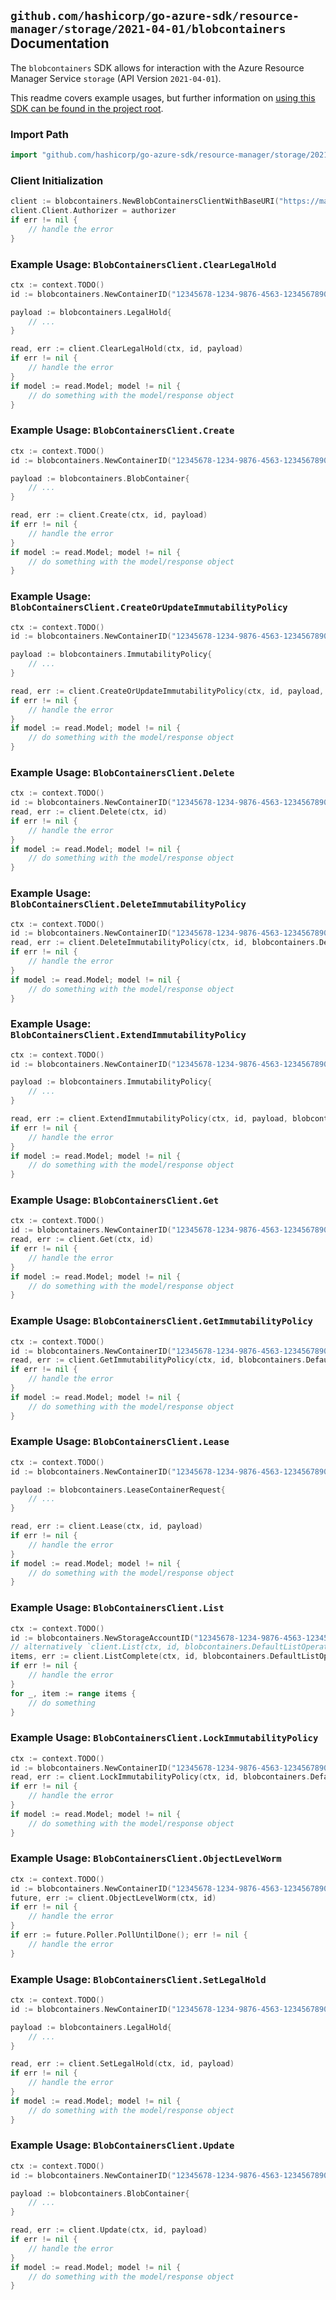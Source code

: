 
## `github.com/hashicorp/go-azure-sdk/resource-manager/storage/2021-04-01/blobcontainers` Documentation

The `blobcontainers` SDK allows for interaction with the Azure Resource Manager Service `storage` (API Version `2021-04-01`).

This readme covers example usages, but further information on [using this SDK can be found in the project root](https://github.com/hashicorp/go-azure-sdk/tree/main/docs).

### Import Path

```go
import "github.com/hashicorp/go-azure-sdk/resource-manager/storage/2021-04-01/blobcontainers"
```


### Client Initialization

```go
client := blobcontainers.NewBlobContainersClientWithBaseURI("https://management.azure.com")
client.Client.Authorizer = authorizer
if err != nil {
	// handle the error
}
```


### Example Usage: `BlobContainersClient.ClearLegalHold`

```go
ctx := context.TODO()
id := blobcontainers.NewContainerID("12345678-1234-9876-4563-123456789012", "example-resource-group", "accountValue", "containerValue")

payload := blobcontainers.LegalHold{
	// ...
}

read, err := client.ClearLegalHold(ctx, id, payload)
if err != nil {
	// handle the error
}
if model := read.Model; model != nil {
	// do something with the model/response object
}
```


### Example Usage: `BlobContainersClient.Create`

```go
ctx := context.TODO()
id := blobcontainers.NewContainerID("12345678-1234-9876-4563-123456789012", "example-resource-group", "accountValue", "containerValue")

payload := blobcontainers.BlobContainer{
	// ...
}

read, err := client.Create(ctx, id, payload)
if err != nil {
	// handle the error
}
if model := read.Model; model != nil {
	// do something with the model/response object
}
```


### Example Usage: `BlobContainersClient.CreateOrUpdateImmutabilityPolicy`

```go
ctx := context.TODO()
id := blobcontainers.NewContainerID("12345678-1234-9876-4563-123456789012", "example-resource-group", "accountValue", "containerValue")

payload := blobcontainers.ImmutabilityPolicy{
	// ...
}

read, err := client.CreateOrUpdateImmutabilityPolicy(ctx, id, payload, blobcontainers.DefaultCreateOrUpdateImmutabilityPolicyOperationOptions())
if err != nil {
	// handle the error
}
if model := read.Model; model != nil {
	// do something with the model/response object
}
```


### Example Usage: `BlobContainersClient.Delete`

```go
ctx := context.TODO()
id := blobcontainers.NewContainerID("12345678-1234-9876-4563-123456789012", "example-resource-group", "accountValue", "containerValue")
read, err := client.Delete(ctx, id)
if err != nil {
	// handle the error
}
if model := read.Model; model != nil {
	// do something with the model/response object
}
```


### Example Usage: `BlobContainersClient.DeleteImmutabilityPolicy`

```go
ctx := context.TODO()
id := blobcontainers.NewContainerID("12345678-1234-9876-4563-123456789012", "example-resource-group", "accountValue", "containerValue")
read, err := client.DeleteImmutabilityPolicy(ctx, id, blobcontainers.DefaultDeleteImmutabilityPolicyOperationOptions())
if err != nil {
	// handle the error
}
if model := read.Model; model != nil {
	// do something with the model/response object
}
```


### Example Usage: `BlobContainersClient.ExtendImmutabilityPolicy`

```go
ctx := context.TODO()
id := blobcontainers.NewContainerID("12345678-1234-9876-4563-123456789012", "example-resource-group", "accountValue", "containerValue")

payload := blobcontainers.ImmutabilityPolicy{
	// ...
}

read, err := client.ExtendImmutabilityPolicy(ctx, id, payload, blobcontainers.DefaultExtendImmutabilityPolicyOperationOptions())
if err != nil {
	// handle the error
}
if model := read.Model; model != nil {
	// do something with the model/response object
}
```


### Example Usage: `BlobContainersClient.Get`

```go
ctx := context.TODO()
id := blobcontainers.NewContainerID("12345678-1234-9876-4563-123456789012", "example-resource-group", "accountValue", "containerValue")
read, err := client.Get(ctx, id)
if err != nil {
	// handle the error
}
if model := read.Model; model != nil {
	// do something with the model/response object
}
```


### Example Usage: `BlobContainersClient.GetImmutabilityPolicy`

```go
ctx := context.TODO()
id := blobcontainers.NewContainerID("12345678-1234-9876-4563-123456789012", "example-resource-group", "accountValue", "containerValue")
read, err := client.GetImmutabilityPolicy(ctx, id, blobcontainers.DefaultGetImmutabilityPolicyOperationOptions())
if err != nil {
	// handle the error
}
if model := read.Model; model != nil {
	// do something with the model/response object
}
```


### Example Usage: `BlobContainersClient.Lease`

```go
ctx := context.TODO()
id := blobcontainers.NewContainerID("12345678-1234-9876-4563-123456789012", "example-resource-group", "accountValue", "containerValue")

payload := blobcontainers.LeaseContainerRequest{
	// ...
}

read, err := client.Lease(ctx, id, payload)
if err != nil {
	// handle the error
}
if model := read.Model; model != nil {
	// do something with the model/response object
}
```


### Example Usage: `BlobContainersClient.List`

```go
ctx := context.TODO()
id := blobcontainers.NewStorageAccountID("12345678-1234-9876-4563-123456789012", "example-resource-group", "accountValue")
// alternatively `client.List(ctx, id, blobcontainers.DefaultListOperationOptions())` can be used to do batched pagination
items, err := client.ListComplete(ctx, id, blobcontainers.DefaultListOperationOptions())
if err != nil {
	// handle the error
}
for _, item := range items {
	// do something
}
```


### Example Usage: `BlobContainersClient.LockImmutabilityPolicy`

```go
ctx := context.TODO()
id := blobcontainers.NewContainerID("12345678-1234-9876-4563-123456789012", "example-resource-group", "accountValue", "containerValue")
read, err := client.LockImmutabilityPolicy(ctx, id, blobcontainers.DefaultLockImmutabilityPolicyOperationOptions())
if err != nil {
	// handle the error
}
if model := read.Model; model != nil {
	// do something with the model/response object
}
```


### Example Usage: `BlobContainersClient.ObjectLevelWorm`

```go
ctx := context.TODO()
id := blobcontainers.NewContainerID("12345678-1234-9876-4563-123456789012", "example-resource-group", "accountValue", "containerValue")
future, err := client.ObjectLevelWorm(ctx, id)
if err != nil {
	// handle the error
}
if err := future.Poller.PollUntilDone(); err != nil {
	// handle the error
}
```


### Example Usage: `BlobContainersClient.SetLegalHold`

```go
ctx := context.TODO()
id := blobcontainers.NewContainerID("12345678-1234-9876-4563-123456789012", "example-resource-group", "accountValue", "containerValue")

payload := blobcontainers.LegalHold{
	// ...
}

read, err := client.SetLegalHold(ctx, id, payload)
if err != nil {
	// handle the error
}
if model := read.Model; model != nil {
	// do something with the model/response object
}
```


### Example Usage: `BlobContainersClient.Update`

```go
ctx := context.TODO()
id := blobcontainers.NewContainerID("12345678-1234-9876-4563-123456789012", "example-resource-group", "accountValue", "containerValue")

payload := blobcontainers.BlobContainer{
	// ...
}

read, err := client.Update(ctx, id, payload)
if err != nil {
	// handle the error
}
if model := read.Model; model != nil {
	// do something with the model/response object
}
```
